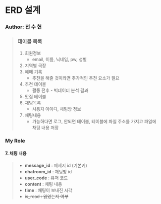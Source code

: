# ERD 설계

### Author: 전 수 현

> ### 테이블 목록 
>
> 1. 회원정보 
>    - email, 이름, 닉네임, pw, 성별
> 2. 지역별 극장
> 3. 예매 기록 
>    - 추천을 해줄 것이라면 추가적인 추천 요소가 필요
> 4. 추천 테이블
>    - 활동 전후 - 빅데이터 분석 결과
> 5. 맛집 테이블
> 6. 채팅목록 
>    - 사용자 아이디, 채팅방 정보
> 7. 채팅내용
>    - 가능하다면 로그, 안되면 테이블, 테이블에 파일 주소를 가지고 파일에 채팅 내용 저장

### My Role

#### 7. 채팅 내용

> - **message_id** : 메세지 id (기본키)
> - **chatroom_id** : 채팅방 id
> - **user_code** : 유저 코드
> - **content** : 채팅 내용
> - **time** : 채팅이 보내진 시각
> - ~~is_read : 읽었는지 여부~~